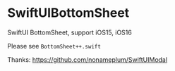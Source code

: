 # SwiftUIBottomSheet
SwiftUI BottomSheet, support iOS15, iOS16

Please see `BottomSheet++.swift`

Thanks: https://github.com/nonameplum/SwiftUIModal
